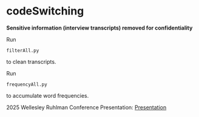 # codeSwitching

**Sensitive information (interview transcripts) removed for confidentiality**

Run 
```
filterAll.py
```
to clean transcripts.

Run 
```
frequencyAll.py
```
to accumulate word frequencies.

2025 Wellesley Ruhlman Conference Presentation: [Presentation](presentation.pdf)
